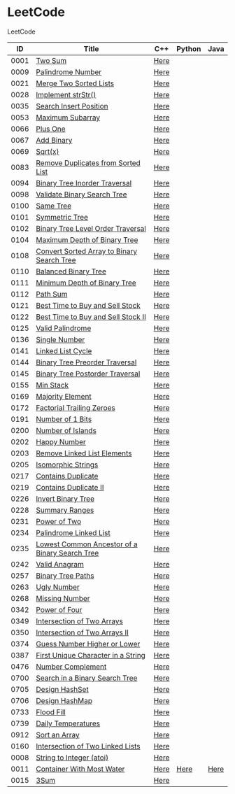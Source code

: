 # LeetCode

LeetCode

| ID   | Title                                                        | C++                                                          | Python                                             | Java                                               |
| ---- | ------------------------------------------------------------ | ------------------------------------------------------------ | -------------------------------------------------- | -------------------------------------------------- |
| 0001 | [Two Sum](https://leetcode.com/problems/two-sum/)            | [Here](./C++/0001-two-sum.cpp)                               |                                                    |                                                    |
| 0009 | [Palindrome Number](https://leetcode.com/problems/palindrome-number/) | [Here](./C++/0009-palindrome-number.cpp)                     |                                                    |                                                    |
| 0021 | [Merge Two Sorted Lists](https://leetcode.com/problems/merge-two-sorted-lists/) | [Here](./C++/0021-merge-two-sorted-lists.cpp)                |                                                    |                                                    |
| 0028 | [Implement strStr()](https://leetcode.com/problems/implement-strstr/) | [Here](./C++/0028-implement-strstr.cpp)                      |                                                    |                                                    |
| 0035 | [Search Insert Position](https://leetcode.com/problems/search-insert-position/) | [Here](./C++/0035-search-insert-position.cpp)                |                                                    |                                                    |
| 0053 | [Maximum Subarray](https://leetcode.com/problems/maximum-subarray/) | [Here](/C++/0053-maximum-subarray.cpp)                       |                                                    |                                                    |
| 0066 | [Plus One](https://leetcode.com/problems/plus-one/)          | [Here](./C++/0066-plus-one.cpp)                              |                                                    |                                                    |
| 0067 | [Add Binary](https://leetcode.com/problems/add-binary/)      | [Here](./C++/0067-add-binary.cpp)                            |                                                    |                                                    |
| 0069 | [Sqrt(x)](https://leetcode.com/problems/sqrtx/)              | [Here](./C++/0069-sqrtx.cpp)                                 |                                                    |                                                    |
| 0083 | [Remove Duplicates from Sorted List](https://leetcode.com/problems/remove-duplicates-from-sorted-list/) | [Here](./C++/0083-remove-duplicates-from-sorted-list.cpp)    |                                                    |                                                    |
| 0094 | [Binary Tree Inorder Traversal](https://leetcode.com/problems/binary-tree-inorder-traversal/) | [Here](./C++/0094-binary-tree-inorder-traversal.cpp)         |                                                    |                                                    |
| 0098 | [Validate Binary Search Tree](https://leetcode.com/problems/validate-binary-search-tree/) | [Here](./C++/0098-validate-binary-search-tree.cpp)           |                                                    |                                                    |
| 0100 | [Same Tree](https://leetcode.com/problems/same-tree/)        | [Here](./C++/0100-same-tree.cpp)                             |                                                    |                                                    |
| 0101 | [Symmetric Tree](https://leetcode.com/problems/symmetric-tree/) | [Here](./C++/0101-symmetric-tree.cpp)                        |                                                    |                                                    |
| 0102 | [Binary Tree Level Order Traversal](https://leetcode.com/problems/binary-tree-level-order-traversal/) | [Here](./C++/0102-binary-tree-level-order-traversal.cpp)     |                                                    |                                                    |
| 0104 | [Maximum Depth of Binary Tree](https://leetcode.com/problems/maximum-depth-of-binary-tree/) | [Here](./C++/0104-maximum-depth-of-binary-tree.cpp)          |                                                    |                                                    |
| 0108 | [Convert Sorted Array to Binary Search Tree](https://leetcode.com/problems/convert-sorted-array-to-binary-search-tree/) | [Here](./C++/0108-convert-sorted-array-to-binary-search-tree.cpp) |                                                    |                                                    |
| 0110 | [Balanced Binary Tree](https://leetcode.com/problems/balanced-binary-tree/) | [Here](./C++/0110-balanced-binary-tree.cpp)                  |                                                    |                                                    |
| 0111 | [Minimum Depth of Binary Tree](https://leetcode.com/problems/minimum-depth-of-binary-tree/) | [Here](./C++/0111-minimum-depth-of-binary-tree.cpp)          |                                                    |                                                    |
| 0112 | [Path Sum](https://leetcode.com/problems/path-sum/)          | [Here](./C++/0112-path-sum.cpp)                              |                                                    |                                                    |
| 0121 | [Best Time to Buy and Sell Stock](https://leetcode.com/problems/best-time-to-buy-and-sell-stock/) | [Here](./C++/0121-best-time-to-buy-and-sell-stock.cpp)       |                                                    |                                                    |
| 0122 | [Best Time to Buy and Sell Stock II](https://leetcode.com/problems/best-time-to-buy-and-sell-stock-ii/) | [Here](./C++/0122-best-time-to-buy-and-sell-stock-ii.cpp)    |                                                    |                                                    |
| 0125 | [Valid Palindrome](https://leetcode.com/problems/valid-palindrome/) | [Here](./C++/0125-valid-palindrome.cpp)                      |                                                    |                                                    |
| 0136 | [Single Number](https://leetcode.com/problems/single-number/) | [Here](./C++/0136-single-number.cpp)                         |                                                    |                                                    |
| 0141 | [Linked List Cycle](https://leetcode.com/problems/linked-list-cycle/) | [Here](./C++/0141-linked-list-cycle.cpp)                     |                                                    |                                                    |
| 0144 | [Binary Tree Preorder Traversal](https://leetcode.com/problems/binary-tree-preorder-traversal/) | [Here](./C++/0144-binary-tree-preorder-traversal.cpp)        |                                                    |                                                    |
| 0145 | [Binary Tree Postorder Traversal](https://leetcode.com/problems/binary-tree-postorder-traversal/) | [Here](./C++/0145-binary-tree-postorder-traversal.cpp)       |                                                    |                                                    |
| 0155 | [Min Stack](https://leetcode.com/problems/min-stack/)        | [Here](./C++/0155-min-stack.cpp)                             |                                                    |                                                    |
| 0169 | [Majority Element](https://leetcode.com/problems/majority-element/) | [Here](./C++/0169-majority-element.cpp)                      |                                                    |                                                    |
| 0172 | [Factorial Trailing Zeroes](https://leetcode.com/problems/factorial-trailing-zeroes/) | [Here](./C++/0172-factorial-trailing-zeroes.cpp)             |                                                    |                                                    |
| 0191 | [Number of 1 Bits](https://leetcode.com/problems/number-of-1-bits/) | [Here](./C++/0191-number-of-1-bits.cpp)                      |                                                    |                                                    |
| 0200 | [Number of Islands](https://leetcode.com/problems/number-of-islands/) | [Here](./C++/0200-number-of-islands.cpp)                     |                                                    |                                                    |
| 0202 | [Happy Number](https://leetcode.com/problems/happy-number/)  | [Here](./C++/0202-happy-number.cpp)                          |                                                    |                                                    |
| 0203 | [Remove Linked List Elements](https://leetcode.com/problems/remove-linked-list-elements/) | [Here](./C++/0203-remove-linked-list-elements.cpp)           |                                                    |                                                    |
| 0205 | [Isomorphic Strings](https://leetcode.com/problems/isomorphic-strings/) | [Here](./C++/0205-isomorphic-strings.cpp)                    |                                                    |                                                    |
| 0217 | [Contains Duplicate](https://leetcode.com/problems/contains-duplicate/) | [Here](./C++/0217-contains-duplicate.cpp)                    |                                                    |                                                    |
| 0219 | [Contains Duplicate II](https://leetcode.com/problems/contains-duplicate-ii/) | [Here](./C++/0219-contains-duplicate-ii.cpp)                 |                                                    |                                                    |
| 0226 | [Invert Binary Tree](https://leetcode.com/problems/invert-binary-tree/) | [Here](./C++/0226-invert-binary-tree.cpp)                    |                                                    |                                                    |
| 0228 | [Summary Ranges](https://leetcode.com/problems/summary-ranges/) | [Here](./C++/0228-summary-ranges.cpp)                        |                                                    |                                                    |
| 0231 | [Power of Two](https://leetcode.com/problems/power-of-two/)  | [Here](./C++/0231-power-of-two.cpp)                          |                                                    |                                                    |
| 0234 | [Palindrome Linked List](https://leetcode.com/problems/palindrome-linked-list/) | [Here](./C++/0234-palindrome-linked-list.cpp)                |                                                    |                                                    |
| 0235 | [Lowest Common Ancestor of a Binary Search Tree](https://leetcode.com/problems/lowest-common-ancestor-of-a-binary-search-tree/) | [Here](./C++/0235-lowest-common-ancestor-of-a-binary-search-tree.cpp) |                                                    |                                                    |
| 0242 | [Valid Anagram](https://leetcode.com/problems/valid-anagram/) | [Here](./C++/0242-valid-anagram.cpp)                         |                                                    |                                                    |
| 0257 | [Binary Tree Paths](https://leetcode.com/problems/binary-tree-paths/) | [Here](./C++/0257-binary-tree-paths.cpp)                     |                                                    |                                                    |
| 0263 | [Ugly Number](https://leetcode.com/problems/ugly-number/)    | [Here](./C++/0263-ugly-number.cpp)                           |                                                    |                                                    |
| 0268 | [Missing Number](https://leetcode.com/problems/missing-number/) | [Here](./C++/0268-missing-number.cpp)                        |                                                    |                                                    |
| 0342 | [Power of Four](https://leetcode.com/problems/power-of-four/) | [Here](./C++/0342-power-of-four.cpp)                         |                                                    |                                                    |
| 0349 | [Intersection of Two Arrays](https://leetcode.com/problems/intersection-of-two-arrays/) | [Here](./C++/0349-intersection-of-two-arrays.cpp)            |                                                    |                                                    |
| 0350 | [Intersection of Two Arrays II](https://leetcode.com/problems/intersection-of-two-arrays-ii/) | [Here](./C++/0350-intersection-of-two-arrays-ii.cpp)         |                                                    |                                                    |
| 0374 | [Guess Number Higher or Lower](https://leetcode.com/problems/guess-number-higher-or-lower/) | [Here](./C++/0374-guess-number-higher-or-lower.cpp)          |                                                    |                                                    |
| 0387 | [First Unique Character in a String](https://leetcode.com/problems/first-unique-character-in-a-string/) | [Here](./C++/0387-first-unique-character-in-a-string.cpp)    |                                                    |                                                    |
| 0476 | [Number Complement](https://leetcode.com/problems/number-complement/) | [Here](./C++/0476-number-complement.cpp)                     |                                                    |                                                    |
| 0700 | [Search in a Binary Search Tree](https://leetcode.com/problems/search-in-a-binary-search-tree/) | [Here](./C++/0700-search-in-a-binary-search-tree.cpp)        |                                                    |                                                    |
| 0705 | [Design HashSet](https://leetcode.com/problems/design-hashset/) | [Here](./C++/0705-design-hashset.cpp)                        |                                                    |                                                    |
| 0706 | [Design HashMap](https://leetcode.com/problems/design-hashmap/) | [Here](./C++/0706-design-hashmap.cpp)                        |                                                    |                                                    |
| 0733 | [Flood Fill](https://leetcode.com/problems/flood-fill/)      | [Here](./C++/0733-flood-fill.cpp)                            |                                                    |                                                    |
| 0739 | [Daily Temperatures](https://leetcode.com/problems/daily-temperatures/) | [Here](./C++/0739-daily-temperatures.cpp)                    |                                                    |                                                    |
| 0912 | [Sort an Array](https://leetcode.com/problems/sort-an-array/) | [Here](./C++/0912-sort-an-array.cpp)                         |                                                    |                                                    |
| 0160 | [Intersection of Two Linked Lists](https://leetcode.com/problems/intersection-of-two-linked-lists/) | [Here](./C++/0160-intersection-of-two-linked-lists.cpp)      |                                                    |                                                    |
| 0008 | [String to Integer (atoi)](https://leetcode.com/problems/string-to-integer-atoi/) | [Here](./C++/0008-string-to-integer-atoi.cpp)                |                                                    |                                                    |
| 0011 | [Container With Most Water](https://leetcode.com/problems/container-with-most-water/) | [Here](./C++/0011-container-with-most-water.cpp)             | [Here](./Python/0011-container-with-most-water.py) | [Here](./Java/0011-container-with-most-water.java) |
| 0015 | [3Sum](https://leetcode.com/problems/3sum/)                  | [Here](./C++/0015-3sum.cpp)                                  |                                                    |                                                    |

